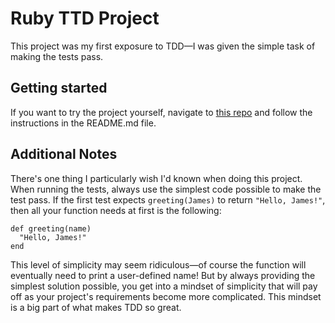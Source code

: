 # Ruby TTD Project

This project was my first exposure to TDD—I was given the simple task of making the tests pass.

## Getting started

If you want to try the project yourself, navigate to [this repo](https://github.com/TheOdinProject/learn_ruby) and follow the instructions in the README.md file. 

## Additional Notes

There's one thing I particularly wish I'd known when doing this project. When running the tests, always use the simplest code possible to make the test pass. If the first test expects `greeting(James)` to return `"Hello, James!"`, then all your function needs at first is the following:
```
def greeting(name)
  "Hello, James!"
end
```
This level of simplicity may seem ridiculous—of course the function will eventually need to print a user-defined name! But by always providing the simplest solution possible, you get into a mindset of simplicity that will pay off as your project's requirements become more complicated. This mindset is a big part of what makes TDD so great. 
